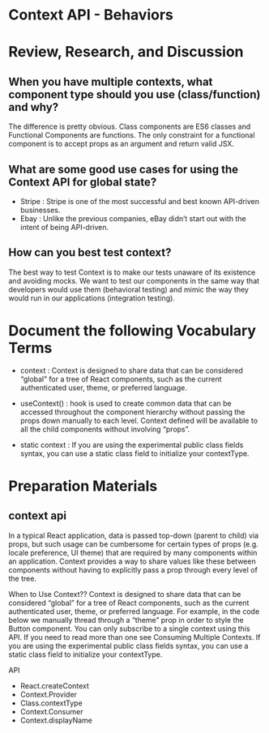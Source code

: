 # Context API - Behaviors
# Review, Research, and Discussion
## When you have multiple contexts, what component type should you use (class/function) and why?

The difference is pretty obvious. Class components are ES6 classes and Functional Components are functions. The only constraint for a functional component is to accept props as an argument and return valid JSX.

## What are some good use cases for using the Context API for global state?

* Stripe : Stripe is one of the most successful and best known API-driven businesses.
* Ebay : Unlike the previous companies, eBay didn’t start out with the intent of being API-driven.
## How can you best test context?

The best way to test Context is to make our tests unaware of its existence and avoiding mocks. We want to test our components in the same way that developers would use them (behavioral testing) and mimic the way they would run in our applications (integration testing).

# Document the following Vocabulary Terms
* context : Context is designed to share data that can be considered “global” for a tree of React components, such as the current authenticated user, theme, or preferred language.

* useContext() : hook is used to create common data that can be accessed throughout the component hierarchy without passing the props down manually to each level. Context defined will be available to all the child components without involving “props”.

* static context : If you are using the experimental public class fields syntax, you can use a static class field to initialize your contextType.

# Preparation Materials
## context api

In a typical React application, data is passed top-down (parent to child) via props, but such usage can be cumbersome for certain types of props (e.g. locale preference, UI theme) that are required by many components within an application. Context provides a way to share values like these between components without having to explicitly pass a prop through every level of the tree.

When to Use Context??
Context is designed to share data that can be considered “global” for a tree of React components, such as the current authenticated user, theme, or preferred language. For example, in the code below we manually thread through a “theme” prop in order to style the Button component.
You can only subscribe to a single context using this API. If you need to read more than one see Consuming Multiple Contexts. If you are using the experimental public class fields syntax, you can use a static class field to initialize your contextType.

API
* React.createContext
* Context.Provider
* Class.contextType
* Context.Consumer
* Context.displayName







